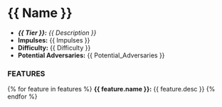 # {{ Name }}

- ***{{ Tier }}:*** *{{ Description }}*
- **Impulses:** {{ Impulses }}
- **Difficulty:** {{ Difficulty }}
- **Potential Adversaries:** {{ Potential_Adversaries }}

### FEATURES
{% for feature in features %}
**{{ feature.name }}:** {{ feature.desc }}
{% endfor %}